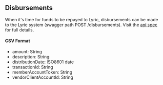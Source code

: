 ## Disbursements

When it's time for funds to be repayed to Lyric, disbursements can be made to the Lyric system (swagger path POST /disbursements).  Visit the [api spec](/secure/vendor-api/) for full details.

#### CSV Format

- amount: String
- description: String
- distributionDate: ISO8601 date
- transactionId: String
- memberAccountToken: String
- vendorClientAccountId: String